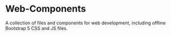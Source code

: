 # Web-Components
A collection of files and components for web development, including offline Bootstrap 5 CSS and JS files.
